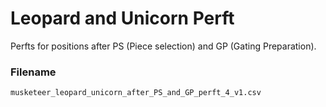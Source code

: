 # Leopard and Unicorn Perft
Perfts for positions after PS (Piece selection) and GP (Gating Preparation).

### Filename
`musketeer_leopard_unicorn_after_PS_and_GP_perft_4_v1.csv`
